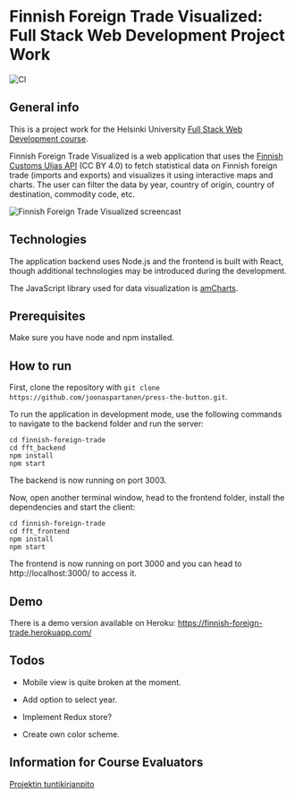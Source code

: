 # Finnish Foreign Trade Visualized: Full Stack Web Development Project Work

![CI](https://github.com/joonaspartanen/finnish-foreign-trade/workflows/CI/badge.svg)

## General info

This is a project work for the Helsinki University [Full Stack Web Development course](https://fullstackopen.com/en/).

Finnish Foreign Trade Visualized is a web application that uses the [Finnish Customs Uljas API](https://tulli.fi/en/statistics/uljas-api) (CC BY 4.0) to fetch statistical data on Finnish foreign trade (imports and exports) and visualizes it using interactive maps and charts. The user can filter the data by year, country of origin, country of destination, commodity code, etc.

![Finnish Foreign Trade Visualized screencast](https://github.com/joonaspartanen/finnish-foreign-trade/blob/master/screencast.gif)

## Technologies

The application backend uses Node.js and the frontend is built with React, though additional technologies may be introduced during the development.

The JavaScript library used for data visualization is [amCharts](https://www.amcharts.com/).

## Prerequisites

Make sure you have node and npm installed.

## How to run

First, clone the repository with `git clone https://github.com/joonaspartanen/press-the-button.git`.

To run the application in development mode, use the following commands to navigate to the backend folder and run the server:

```
cd finnish-foreign-trade
cd fft_backend
npm install
npm start
```

The backend is now running on port 3003.

Now, open another terminal window, head to the frontend folder, install the dependencies and start the client:

```
cd finnish-foreign-trade
cd fft_frontend
npm install
npm start
```

The frontend is now running on port 3000 and you can head to http://localhost:3000/ to access it.

## Demo

There is a demo version available on Heroku: https://finnish-foreign-trade.herokuapp.com/

## Todos

- Mobile view is quite broken at the moment.

- Add option to select year.

- Implement Redux store?

- Create own color scheme.

## Information for Course Evaluators

[Projektin tuntikirjanpito](https://github.com/joonaspartanen/finnish-foreign-trade/blob/master/tuntikirjanpito.md)
